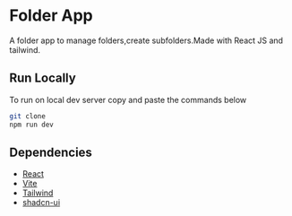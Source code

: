 # Folder App

A folder app to manage folders,create subfolders.Made with React JS and tailwind.

## Run Locally

To run on local dev server copy and paste the commands below

```bash
git clone
npm run dev
```

## Dependencies

- [React](https://react.dev/)
- [Vite](https://vitejs.dev/guide/)
- [Tailwind](https://tailwindcss.com/)
- [shadcn-ui](https://github.com/shadcn-ui/ui)
